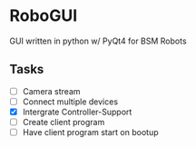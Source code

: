 # RoboGUI
GUI written in python w/ PyQt4 for BSM Robots

## Tasks

- [ ] Camera stream
- [ ] Connect multiple devices
- [x] Intergrate Controller-Support
- [ ] Create client program
- [ ] Have client program start on bootup
